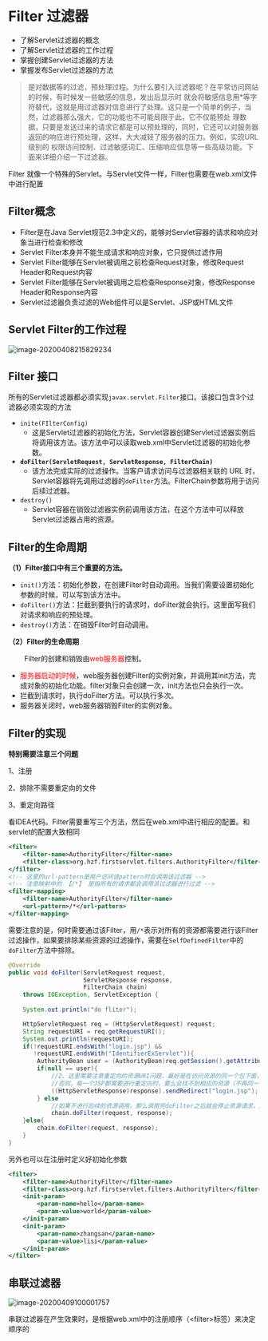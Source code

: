 #  Filter 过滤器

- 了解Servlet过滤器的概念
- 了解Servlet过滤器的工作过程
- 掌握创建Servlet过滤器的方法
- 掌握发布Servlet过滤器的方法

> 是对数据等的过滤，预处理过程。为什么要引入过滤器呢？在平常访问网站的时候，有时候发一些敏感的信息，发出后显示时 就会将敏感信息用\*等字符替代，这就是用过滤器对信息进行了处理。这只是一个简单的例子，当然，过滤器那么强大，它的功能也不可能局限于此，它不仅能预处 理数据，只要是发送过来的请求它都是可以预处理的，同时，它还可以对服务器返回的响应进行预处理，这样，大大减轻了服务器的压力。例如，实现URL级别的 权限访问控制、过滤敏感词汇、压缩响应信息等一些高级功能。下面来详细介绍一下过滤器。

Filter 就像一个特殊的Servlet。与Servlet文件一样，Filter也需要在web.xml文件中进行配置



## Filter概念

> 

- Filter是在Java Servlet规范2.3中定义的，能够对Servlet容器的请求和响应对象当进行检查和修改
- Servlet Filter本身并不能生成请求和响应对象，它只提供过滤作用
- Servlet Filter能够在Servlet被调用之前检查Request对象，修改Request Header和Request内容
- Servlet Filter能够在Servlet被调用之后检查Response对象，修改Response Header和Response内容
- Servlet过滤器负责过滤的Web组件可以是Servlet、JSP或HTML文件



## Servlet Filter的工作过程

![image-20200408215829234](15-##深入Filter.assets/image-20200408215829234.png)



## Filter 接口

所有的Servlet过滤器都必须实现`javax.servlet.Filter`接口。该接口包含3个过滤器必须实现的方法

- `inite(FIlterConfig)`
  - 这是Servlet过滤器的初始化方法，Servlet容器创建Servlet过滤器实例后将调用该方法。该方法中可以读取web.xml中Servlet过滤器的初始化参数。
- **`doFilter(ServletRequest, ServletResponse, FilterChain)`**
  - 该方法完成实际的过滤操作。当客户请求访问与过滤器相关联的 URL 时，Servlet容器将先调用过滤器的`doFilter`方法。FilterChain参数将用于访问后续过滤器。
- `destroy()`
  - Servlet容器在销毁过滤器实例前调用该方法，在这个方法中可以释放Servlet过滤器占用的资源。





## Filter的生命周期

**（1）Filter接口中有三个重要的方法。**

- `init()`方法：初始化参数，在创建Filter时自动调用。当我们需要设置初始化参数的时候，可以写到该方法中。
- `doFilter()`方法：拦截到要执行的请求时，doFilter就会执行。这里面写我们对请求和响应的预处理。
- `destroy()`方法：在销毁Filter时自动调用。

 

**（2）Filter的生命周期**

　　  Filter的创建和销毁由<span style="color:red">web服务器</span>控制。

- <span style="color:red">服务器启动的时候</span>，web服务器创建Filter的实例对象，并调用其init方法，完成对象的初始化功能。filter对象只会创建一次，init方法也只会执行一次。
- 拦截到请求时，执行doFilter方法。可以执行多次。
- 服务器关闭时，web服务器销毁Filter的实例对象。



## Filter的实现

**特别需要注意三个问题**

1、注册

2、排除不需要重定向的文件

3、重定向路径



看IDEA代码。Filter需要重写三个方法，然后在web.xml中进行相应的配置。和servlet的配置大致相同

```xml
<filter>
    <filter-name>AuthorityFilter</filter-name>
    <filter-class>org.hzf.firstservlet.filters.AuthorityFilter</filter-class>
</filter>
<!-- 这里的url-pattern是用户访问该pattern时会调用该过滤器 -->
<!-- 注意映射中的 【/*】 是指所有的请求都会调用该过滤器进行过滤 -->
<filter-mapping>
    <filter-name>AuthorityFilter</filter-name>
    <url-pattern>/*</url-pattern>
</filter-mapping>
```

需要注意的是，何时需要通过该Filter，用`/*`表示对所有的资源都需要进行该Filter过滤操作，如果要排除某些资源的过滤操作，需要在`SelfDefinedFilter`中的`doFilter`方法中排除。

```java
@Override
public void doFilter(ServletRequest request, 
                     ServletResponse response, 
                     FilterChain chain) 
    throws IOException, ServletException {
    
    System.out.println("do fliter");

    HttpServletRequest req = (HttpServletRequest) request;
    String requestURI = req.getRequestURI();
    System.out.println(requestURI);
    if(!requestURI.endsWith("login.jsp") && 
       !requestURI.endsWith("IdentifierExServlet")){
        AuthorityBean user = (AuthorityBean)req.getSession().getAttribute("bean");
        if(null == user){
            //2、这里需要注意重定向的资源URI问题，最好是在访问资源的同一个包下面，或者这里写明绝对路径
            //否则，每一个JSP都需要进行重定向时，要么会找不到相应的资源（不再同一个包下的情况）要么会循环重定向（写了相对路径）
            ((HttpServletResponse)response).sendRedirect("login.jsp");
        } else
         	//如果不进行后续的资源调用，那么调用完doFilter之后就会停止资源请求，就没有后续的内容了
        	chain.doFilter(request, response);
    }else{
        chain.doFilter(request, response);
    }
}
```



另外也可以在注册时定义好初始化参数

```xml
<filter>
    <filter-name>AuthorityFilter</filter-name>
    <filter-class>org.hzf.firstservlet.filters.AuthorityFilter</filter-class>
    <init-param>
    	<param-name>hello</param-name>
        <param-value>world</param-value>
    </init-param>
    <init-param>
    	<param-name>zhangsan</param-name>
        <param-value>lisi</param-value>
    </init-param>
</filter>
```



## 串联过滤器

![image-20200409100001757](15-##深入Filter.assets/image-20200409100001757.png)

串联过滤器在产生效果时，是根据web.xml中的注册顺序（\<filter>标签）来决定顺序的

